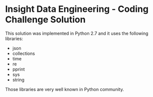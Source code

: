 Insight Data Engineering - Coding Challenge Solution
====================================================

This solution was implemented in Python 2.7 and it uses the following libraries:

* json
* collections
* time
* re
* pprint
* sys
* string

Those libraries are very well known in Python community.






